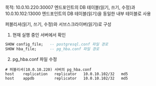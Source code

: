 
목적: 10.0.10.220:30007 엔드포인트의 DB 테이블(읽기, 쓰기, 수정)과 10.0.10.102:13000 엔드포인트의 DB 테이블(읽기)을 동일한 내부 테이블로 사용



퍼블리셔(읽기, 쓰기, 수정)와 서브스크라이버(읽기)로 구성


1. 현재 실행 중인 서버에서 확인
```sql
SHOW config_file;   -- postgresql.conf 파일 경로
SHOW hba_file;      -- pg_hba.conf 파일 경로
```

2. pg_hba.conf 파일 수정
```
# 퍼블리셔(10.0.10.220) 서버의 pg_hba.conf
host    replication   replicator   10.0.10.102/32   md5
host    appdb         replicator   10.0.10.102/32   md5
```